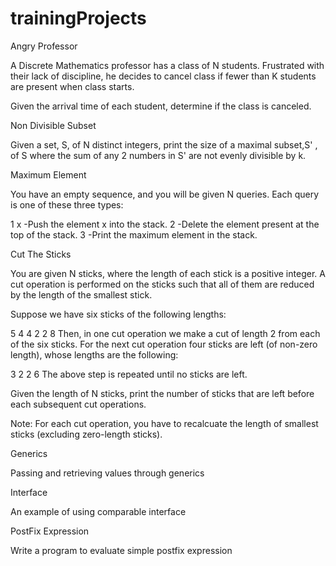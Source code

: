 # trainingProjects
Angry Professor

A Discrete Mathematics professor has a class of N students. Frustrated with their lack of discipline, he decides to cancel class if fewer than  K students are present when class starts.

Given the arrival time of each student, determine if the class is canceled.

Non Divisible Subset

Given a set, S, of N  distinct integers, print the size of a maximal subset,S' , of S where the sum of any  2 numbers in  S' are not evenly divisible by k.

Maximum Element

You have an empty sequence, and you will be given N queries. Each query is one of these three types:

1 x  -Push the element x into the stack.
2    -Delete the element present at the top of the stack.
3    -Print the maximum element in the stack.

Cut The Sticks

You are given N sticks, where the length of each stick is a positive integer. A cut operation is performed on the sticks such that all of them are reduced by the length of the smallest stick.

Suppose we have six sticks of the following lengths:

5 4 4 2 2 8
Then, in one cut operation we make a cut of length 2 from each of the six sticks. For the next cut operation four sticks are left (of non-zero length), whose lengths are the following: 

3 2 2 6
The above step is repeated until no sticks are left.

Given the length of N sticks, print the number of sticks that are left before each subsequent cut operations.

Note: For each cut operation, you have to recalcuate the length of smallest sticks (excluding zero-length sticks).

Generics

Passing and retrieving values through generics

Interface

An example of using comparable interface

PostFix Expression

Write a program to evaluate simple postfix expression


